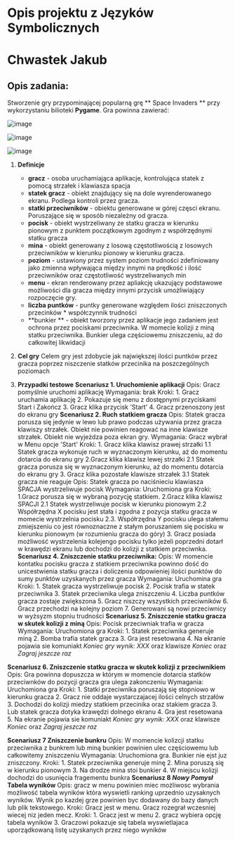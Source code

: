 # Opis projektu z **Języków Symbolicznych**
# Chwastek Jakub
## Opis zadania:
Stworzenie gry przypominającej popularną grę ** Space Invaders **
przy wykorzystaniu bilioteki **Pygame**. Gra powinna zawierać:

![image](https://user-images.githubusercontent.com/42520499/82688874-ebc80c80-9c59-11ea-8612-ce5e1fc59ddb.png)

![image](https://user-images.githubusercontent.com/42520499/82688906-f8e4fb80-9c59-11ea-9902-1661d231b086.png)

![image](https://user-images.githubusercontent.com/42520499/82688923-fedadc80-9c59-11ea-84ab-fd72912b8ca6.png)


1. **Definicje**
	
	- **gracz** - osoba uruchamiająca aplikacje, kontrolująca statek z pomocą strzałek i klawiasza spacja
	- **statek gracz** - obiekt znajdujący się na dole wyrenderowanego ekranu. Podlega kontroli przez gracza. 
	- **statki przeciwników** - obiektu generowane w górej częsci ekranu. Poruszające się w sposób niezależny od gracza.
	- **pocisk** - obiekt wystrzeliwany ze statku gracza w kierunku pionowym z punktem początkowym zgodnym z współrzędnymi statku gracza
	- **mina** - obiekt generowany z losową częstotliwością z losowych przeciwników w kierunku pionowy w kierunku gracza.
	- **poziom** - ustawiony przez system poziom trudności zdefiniowany jako zmienna wpływająca między innymi na prędkość i ilość przeciwników oraz częstotliwość wystrzeliwanych min 
	- **menu** - ekran renderowany przez apliakcję ukazujący podstawowe możliwości dla gracza między innymi przycisk umożliwiający rozpoczęcie gry.
	- **liczba puntków** - puntky generowane względem ilości zniszczonych przecinków * współczynnik trudności
	- **bunkier ** - obiekt tworzony przez aplikacje jego zadaniem jest ochrona przez pociskami przeciwnika. W momecie kolizji z miną statku przeciwnika. Bunkier ulega częściowemu zniszczeniu, aż do całkowitej likwidacji

2. **Cel gry**
	Celem gry jest zdobycie jak największej ilości puntków przez gracza poprzez niszczenie statków przecinika na poszczególnych poziomach
3. **Przypadki testowe**
	**Scenariusz 1. Uruchomienie aplikacji** 
		Opis: Gracz pomyślnie uruchomi aplikację
		Wymagania: brak
		Kroki:
			1. Gracz uruchamia aplikację 
			2. Pokazuje się menu z dostępnymi przyciskami Start i Zakończ
			3. Gracz klika przycisk 'Start'
			4. Gracz przenoszony jest do ekranu gry 
	**Scenariusz 2. Ruch statkiem gracza**
		Opis: Statek gracza porusza się jedynie w lewo lub prawo podczas używania przez gracza klawiszy strzałek. Obiekt nie powinien reagować na inne klawisze strzałek. Obiekt nie wyjeżdza poza ekran gry.
		Wymagania: Gracz wybrał w Menu opcje 'Start'
		Kroki:
			1. Gracz klika klawisz prawej strzałki
				1.1 Statek gracza wykonuje ruch w wyznaczonym kierunku, aż do momentu dotarcia do ekranu gry
			2.Gracz klika klawisz lewej strzałki
				2.1 Statek gracza porusza się w wyznaczonym kierunku, aż do momentu dotarcia do ekranu gry
			3. Gracz klika pozostałe klawisze strzałek
				3.1 Statek gracza nie reaguje
		Opis: Statek gracza po naciśnieciu klawiasza SPACJA wystrzeliwuje pocisk
		Wymagania: Uruchomiona gra
		Kroki:
			1.Gracz porusza się w wybraną pozycję statkiem.
			2.Gracz klika klawisz SPACJI
			2.1 Statek wystrzeliwuje pocisk w kierunku pionowym
			2.2 Współrzędna X pocisku jest stała i zgodna z pozycja statku gracza w momecie wystrzelnia pocisku
			2.3. Współrzędna Y pocisku ulega stałemu zmiejszeniu co jest równoznaczne z stałym poruszaniem się pocisku w kierunku pionowym (w rozumieniu gracza do góry)
			3. Gracz posiada możliwość wystrzelenia kolejengo pocisku tylko jeżeli poprzedni dotarł w krawędzi ekranu lub dochodzi do kolizji z statkiem przeciwnka.
	**Scenariusz 4. Zniszczenie statku przeciwnika:**
		Opis: W momencie kontatku pocisku gracza z statkiem przeciwnika powinno dość do unicestwienia statku gracza i doliczenia odpowieniej ilości punktów do sumy punktów uzyskanych przez gracza
		Wymagania: Uruchomina gra
		Kroki:
		1. Statek gracza wystrzeliwuje pocisk
		2. Pocisk trafia w statek przeciwnika
		3. Statek przeciwnika ulega zniszczeniu
		4. Liczba puntków gracza zostaje zwiększona
		5. Gracz niszczy wszystkich przeciwników
		6. Gracz przechodzi na kolejny poziom
		7. Generowani są nowi przeciwnicy w wyżsyzm stopniu trudności
**Scenariusz 5. Zniszczenie statku gracza w skutek kolizji z miną**
		Opis: Pocisk przeciwniak trafia w gracza
		Wymagania: Uruchomiona gra
		Kroki: 
		1. Statek przeciwnika generuje miną 
		2. Bomba trafia statek gracza
		3. Gra jest resetowana
		4. Na ekranie pojawia sie komuniakt *Koniec gry wynik: XXX* oraz klawisze *Koniec* oraz *Zagraj jeszcze raz*
		
**Scenariusz 6. Zniszczenie statku gracza w skutek kolizji z przeciwnikiem**
		Opis: Gra powinna dopuszcza w którym w momencie dotarcia statków przeciwnków do pozycji gracza gra ulega zakonczeniu
		Wymagania: Uruchomiona gra
		Kroki:
		1. Statki przeciwnika poruszają się stopniowo w kierunku gracza
		2. Gracz nie oddaje wystarczajacej ilości celnych strzałów
		3. Dochodzi do kolizji miedzy statkiem przecinika oraz stakiem gracza
		3. Lub statek gracza dotyka krawędzi dolnego ekranu
		4. Gra jest resetowana
		5. Na ekranie pojawia sie komuniakt *Koniec gry wynik: XXX* oraz klawisze *Koniec* oraz *Zagraj jeszcze raz*
		
**Scenariusz 7 Zniszczenie bunkru**
		Opis: W momencie kolizcji statku przeciwnika z bunkrem lub miną bunkier powinien ulec częściowemu lub całkowitemy zniszczeniu
		Wymagania: Uruchomiona gra. Bunkier nie ejst juz zniszczony.
		Kroki:
		1. Statek przeciwnika generuje minę 
		2. Mina poruszą się w kierunku pionowym
		3. Na drodze mina stoi bunkier
		4. W miejscu kolizji dochodzi do usunięcia fragementu bunkra
**Scenariusz 8 *Nowy Pomysł* Tabela wyników**
	Opis: gracz w menu powinien miec możliwosc wybrania możliwość tabela wyników która wyswietli ranking uprzednio uzysaknych wyników. Wynik po kazdej grze powinien byc dodawany do bazy danych lub plik tekstowego.
	Kroki: Gracz jest w menu. Gracz rozegrał wczesniej wiecej niz jeden mecz.
	Kroki:
	1. Gracz jest w menu 
	2. gracz wybiera opcję tabela wyników
	3. Graczowi pokazuje się tabela wyswietlajaca uporządkowaną listę uzyskanych przez niego wyników 
		
		
		
